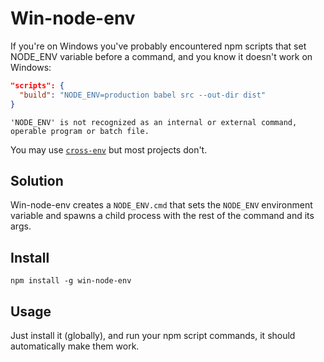 # Win-node-env

If you're on Windows you've probably encountered npm scripts that set NODE_ENV variable before a command, and you know it doesn't work on Windows:

```json
"scripts": {
  "build": "NODE_ENV=production babel src --out-dir dist"
}
```
```batch
'NODE_ENV' is not recognized as an internal or external command, operable program or batch file.
```
You may use [`cross-env`][cross-env] but most projects don't.

## Solution

Win-node-env creates a `NODE_ENV.cmd` that sets the `NODE_ENV` environment variable and spawns a child process with the rest of the command and its args.

## Install
```
npm install -g win-node-env
```
## Usage

Just install it (globally), and run your npm script commands, it should automatically make them work.


[cross-env]: https://www.npmjs.com/package/cross-env
